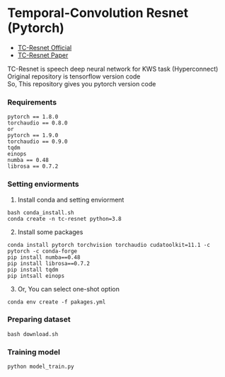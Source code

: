 # Temporal-Convolution Resnet (Pytorch)
- [TC-Resnet Official](https://github.com/hyperconnect/TC-ResNet)  
- [TC-Resnet Paper](https://arxiv.org/pdf/1904.03814.pdf)  
  
TC-Resnet is speech deep neural network for KWS task (Hyperconnect)  
Original repository is tensorflow version code  
So, This repository gives you pytorch version code  
### Requirements
```
pytorch == 1.8.0
torchaudio == 0.8.0
or
pytorch == 1.9.0
torchaudio == 0.9.0
tqdm
einops
numba == 0.48
librosa == 0.7.2
```
### Setting enviorments
1. Install conda and setting enviorment
```
bash conda_install.sh
conda create -n tc-resnet python=3.8
```
2. Install some packages
```
conda install pytorch torchvision torchaudio cudatoolkit=11.1 -c pytorch -c conda-forge
pip install numba==0.48
pip install librosa==0.7.2
pip install tqdm 
pip intsall einops
```
3. Or, You can select one-shot option
```
conda env create -f pakages.yml
```
### Preparing dataset
```
bash download.sh
```
### Training model
```
python model_train.py
```
